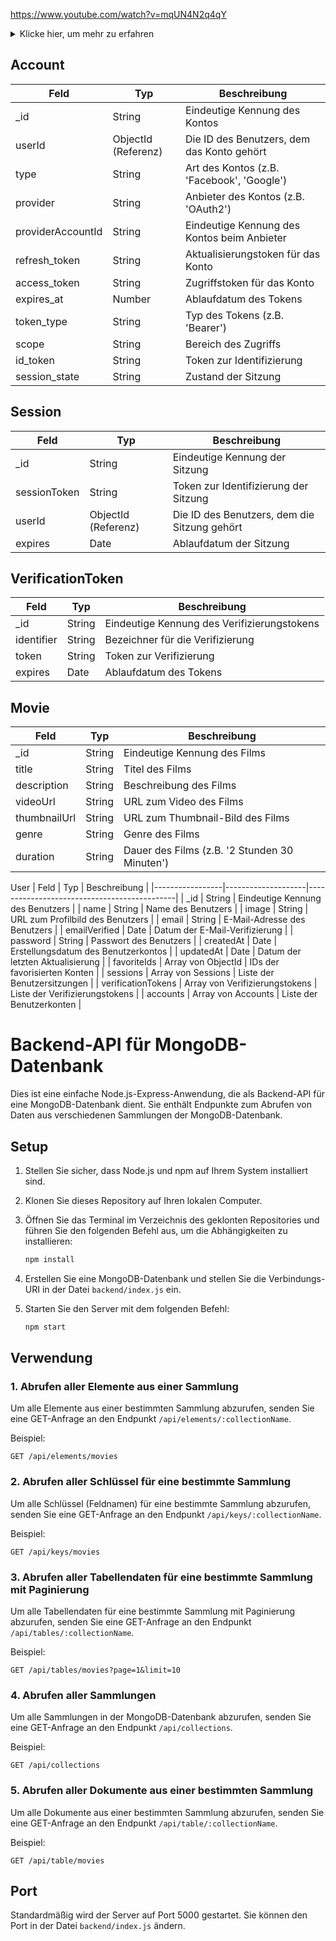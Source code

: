 https://www.youtube.com/watch?v=mqUN4N2q4qY

<details>
  <summary>Klicke hier, um mehr zu erfahren</summary>

Hier kannst du zusätzliche Informationen oder Details über dein Projekt einfügen.

</details>

## Account
| Feld            | Typ                | Beschreibung                                |
|-----------------|--------------------|---------------------------------------------|
| _id             | String             | Eindeutige Kennung des Kontos               |
| userId          | ObjectId (Referenz)| Die ID des Benutzers, dem das Konto gehört  |
| type            | String             | Art des Kontos (z.B. 'Facebook', 'Google') |
| provider        | String             | Anbieter des Kontos (z.B. 'OAuth2')        |
| providerAccountId | String           | Eindeutige Kennung des Kontos beim Anbieter|
| refresh_token   | String             | Aktualisierungstoken für das Konto          |
| access_token    | String             | Zugriffstoken für das Konto                 |
| expires_at      | Number             | Ablaufdatum des Tokens                      |
| token_type      | String             | Typ des Tokens (z.B. 'Bearer')             |
| scope           | String             | Bereich des Zugriffs                        |
| id_token        | String             | Token zur Identifizierung                    |
| session_state   | String             | Zustand der Sitzung                         |

## Session
| Feld            | Typ                | Beschreibung                                |
|-----------------|--------------------|---------------------------------------------|
| _id             | String             | Eindeutige Kennung der Sitzung              |
| sessionToken    | String             | Token zur Identifizierung der Sitzung       |
| userId          | ObjectId (Referenz)| Die ID des Benutzers, dem die Sitzung gehört|
| expires         | Date               | Ablaufdatum der Sitzung                     |

## VerificationToken
| Feld            | Typ                | Beschreibung                                |
|-----------------|--------------------|---------------------------------------------|
| _id             | String             | Eindeutige Kennung des Verifizierungstokens |
| identifier      | String             | Bezeichner für die Verifizierung            |
| token           | String             | Token zur Verifizierung                      |
| expires         | Date               | Ablaufdatum des Tokens                      |

## Movie
| Feld            | Typ                | Beschreibung                                |
|-----------------|--------------------|---------------------------------------------|
| _id             | String             | Eindeutige Kennung des Films                |
| title           | String             | Titel des Films                             |
| description     | String             | Beschreibung des Films                      |
| videoUrl        | String             | URL zum Video des Films                     |
| thumbnailUrl    | String             | URL zum Thumbnail-Bild des Films            |
| genre           | String             | Genre des Films                             |
| duration        | String             | Dauer des Films (z.B. '2 Stunden 30 Minuten')|

User
| Feld            | Typ                | Beschreibung                                |
|-----------------|--------------------|---------------------------------------------|
| _id             | String             | Eindeutige Kennung des Benutzers            |
| name            | String             | Name des Benutzers                          |
| image           | String             | URL zum Profilbild des Benutzers            |
| email           | String             | E-Mail-Adresse des Benutzers                |
| emailVerified   | Date               | Datum der E-Mail-Verifizierung              |
| password        | String             | Passwort des Benutzers                      |
| createdAt       | Date               | Erstellungsdatum des Benutzerkontos         |
| updatedAt       | Date               | Datum der letzten Aktualisierung            |
| favoriteIds     | Array von ObjectId | IDs der favorisierten Konten                |
| sessions        | Array von Sessions | Liste der Benutzersitzungen                 |
| verificationTokens | Array von Verifizierungstokens | Liste der Verifizierungstokens          |
| accounts        | Array von Accounts | Liste der Benutzerkonten                    |


# Backend-API für MongoDB-Datenbank

Dies ist eine einfache Node.js-Express-Anwendung, die als Backend-API für eine MongoDB-Datenbank dient. Sie enthält Endpunkte zum Abrufen von Daten aus verschiedenen Sammlungen der MongoDB-Datenbank.

## Setup

1. Stellen Sie sicher, dass Node.js und npm auf Ihrem System installiert sind.

2. Klonen Sie dieses Repository auf Ihren lokalen Computer.

3. Öffnen Sie das Terminal im Verzeichnis des geklonten Repositories und führen Sie den folgenden Befehl aus, um die Abhängigkeiten zu installieren:

    ```bash
    npm install
    ```

4. Erstellen Sie eine MongoDB-Datenbank und stellen Sie die Verbindungs-URI in der Datei `backend/index.js` ein.

5. Starten Sie den Server mit dem folgenden Befehl:

    ```bash
    npm start
    ```

## Verwendung

### 1. Abrufen aller Elemente aus einer Sammlung

Um alle Elemente aus einer bestimmten Sammlung abzurufen, senden Sie eine GET-Anfrage an den Endpunkt `/api/elements/:collectionName`.

Beispiel:

```http
GET /api/elements/movies
```

### 2. Abrufen aller Schlüssel für eine bestimmte Sammlung

Um alle Schlüssel (Feldnamen) für eine bestimmte Sammlung abzurufen, senden Sie eine GET-Anfrage an den Endpunkt `/api/keys/:collectionName`.

Beispiel:

```http
GET /api/keys/movies
```

### 3. Abrufen aller Tabellendaten für eine bestimmte Sammlung mit Paginierung

Um alle Tabellendaten für eine bestimmte Sammlung mit Paginierung abzurufen, senden Sie eine GET-Anfrage an den Endpunkt `/api/tables/:collectionName`.

Beispiel:

```http
GET /api/tables/movies?page=1&limit=10
```

### 4. Abrufen aller Sammlungen

Um alle Sammlungen in der MongoDB-Datenbank abzurufen, senden Sie eine GET-Anfrage an den Endpunkt `/api/collections`.

Beispiel:

```http
GET /api/collections
```

### 5. Abrufen aller Dokumente aus einer bestimmten Sammlung

Um alle Dokumente aus einer bestimmten Sammlung abzurufen, senden Sie eine GET-Anfrage an den Endpunkt `/api/table/:collectionName`.

Beispiel:

```http
GET /api/table/movies
```

## Port

Standardmäßig wird der Server auf Port 5000 gestartet. Sie können den Port in der Datei `backend/index.js` ändern.
